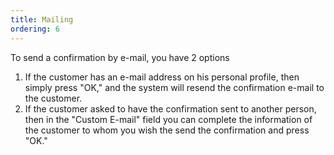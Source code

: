 ```yaml
---
title: Mailing
ordering: 6
---
```


To send a confirmation by e-mail, you have 2 options

1. If the customer has an e-mail address on his personal profile, then simply press "OK," and the system will resend the confirmation e-mail to the customer.
2. If the customer asked to have the confirmation sent to another person, then in the "Custom E-mail" field you can complete the information of the customer to whom you wish the send the confirmation and press "OK."
